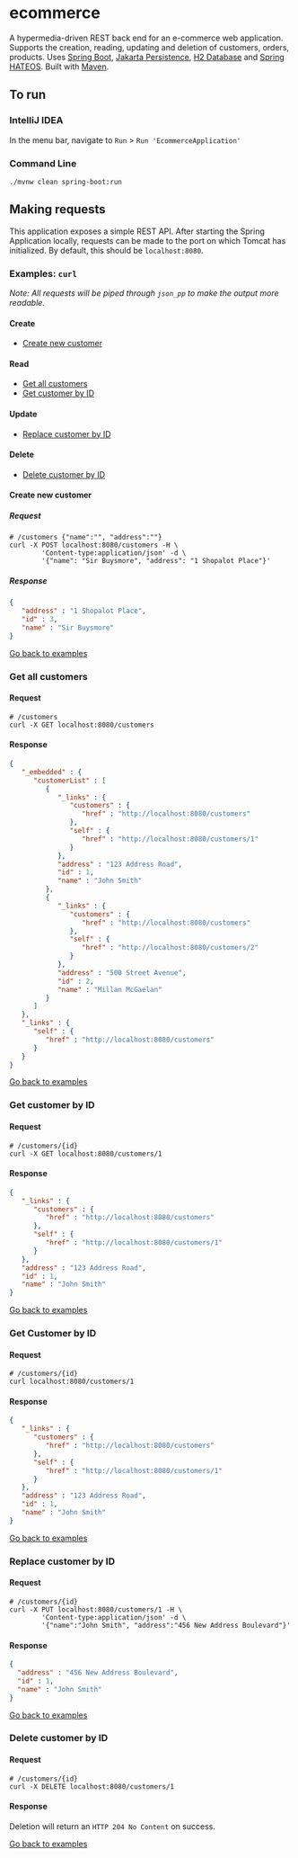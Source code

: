 # ecommerce
A hypermedia-driven REST back end for an e-commerce web application.
Supports the creation, reading, updating and deletion of customers, orders, products.
Uses [Spring Boot](https://spring.io/web-applications),
[Jakarta Persistence](https://jakarta.ee/specifications/persistence/3.0/), 
[H2 Database](https://www.h2database.com/html/main.html) and [Spring HATEOS](https://spring.io/guides/gs/rest-hateoas/).
Built with [Maven](https://maven.apache.org/what-is-maven.html).

## To run
### IntelliJ IDEA
In the menu bar, navigate to `Run` > `Run 'EcommerceApplication'`
### Command Line
```shell
./mvnw clean spring-boot:run
```

## Making requests
This application exposes a simple REST API. After starting the Spring Application locally,
requests can be made to the port on which Tomcat has initialized.
By default, this should be `localhost:8080`.


### Examples: `curl`
*Note: All requests will be piped through `json_pp`
to make the output more readable.*
#### Create
+ [Create new customer](#create-new-customer)
#### Read
+ [Get all customers](#get-all-customers)
+ [Get customer by ID](#get-customer-by-id)
#### Update
+ [Replace customer by ID](#replace-customer-by-id)
#### Delete
+ [Delete customer by ID](#delete-customer-by-id)

#### Create new customer
##### Request
```shell
# /customers {"name":"", "address":""}
curl -X POST localhost:8080/customers -H \
        'Content-type:application/json' -d \
        '{"name": "Sir Buysmore", "address": "1 Shopalot Place"}'
```
##### Response
```json
{
   "address" : "1 Shopalot Place",
   "id" : 3,
   "name" : "Sir Buysmore"
}
```
[Go back to examples](#examples--curl)

### Get all customers
#### Request
```shell
# /customers
curl -X GET localhost:8080/customers
```
#### Response
```json
{
   "_embedded" : {
      "customerList" : [
         {
            "_links" : {
               "customers" : {
                  "href" : "http://localhost:8080/customers"
               },
               "self" : {
                  "href" : "http://localhost:8080/customers/1"
               }
            },
            "address" : "123 Address Road",
            "id" : 1,
            "name" : "John Smith"
         },
         {
            "_links" : {
               "customers" : {
                  "href" : "http://localhost:8080/customers"
               },
               "self" : {
                  "href" : "http://localhost:8080/customers/2"
               }
            },
            "address" : "500 Street Avenue",
            "id" : 2,
            "name" : "Millan McGaelan"
         }
      ]
   },
   "_links" : {
      "self" : {
         "href" : "http://localhost:8080/customers"
      }
   }
}
```
[Go back to examples](#examples--curl)

### Get customer by ID
#### Request
```shell
# /customers/{id}
curl -X GET localhost:8080/customers/1
```
#### Response
```json
{
   "_links" : {
      "customers" : {
         "href" : "http://localhost:8080/customers"
      },
      "self" : {
         "href" : "http://localhost:8080/customers/1"
      }
   },
   "address" : "123 Address Road",
   "id" : 1,
   "name" : "John Smith"
}
```
[Go back to examples](#examples--curl)

### Get Customer by ID
#### Request
```shell
# /customers/{id}
curl localhost:8080/customers/1
```
#### Response
```json
{
   "_links" : {
      "customers" : {
         "href" : "http://localhost:8080/customers"
      },
      "self" : {
         "href" : "http://localhost:8080/customers/1"
      }
   },
   "address" : "123 Address Road",
   "id" : 1,
   "name" : "John Smith"
}
```
[Go back to examples](#examples--curl)

### Replace customer by ID
#### Request
```shell
# /customers/{id}
curl -X PUT localhost:8080/customers/1 -H \
        'Content-type:application/json' -d \
        '{"name":"John Smith", "address":"456 New Address Boulevard"}'
```
#### Response
```json
{
  "address" : "456 New Address Boulevard",
  "id" : 1,
  "name" : "John Smith"
}
```
[Go back to examples](#examples--curl)

### Delete customer by ID
#### Request
```shell
# /customers/{id}
curl -X DELETE localhost:8080/customers/1
```
#### Response
Deletion will return an `HTTP 204 No Content` on success.

[Go back to examples](#examples--curl)
